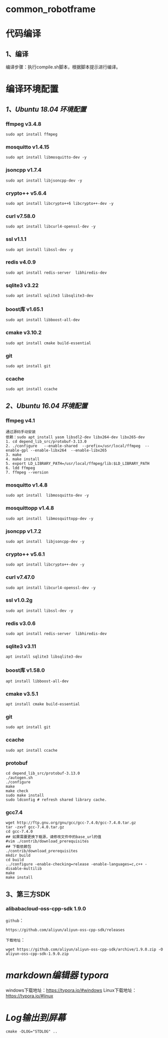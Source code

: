 # common_robotframe


# 代码编译

## 1、编译

编译步骤：执行compile.sh脚本，根据脚本提示进行编译。


# 编译环境配置

## *1、Ubuntu 18.04 环境配置*

### ffmpeg v3.4.8

```
sudo apt install ffmpeg
```

### mosquitto v1.4.15

```
sudo apt install libmosquitto-dev -y
```

### jsoncpp v1.7.4

```
sudo apt install libjsoncpp-dev -y
```

### crypto++ v5.6.4

```
sudo apt install libcrypto++6 libcrypto++-dev -y
```

### curl v7.58.0

```
sudo apt install libcurl4-openssl-dev -y
```

### ssl v1.1.1

```
sudo apt install libssl-dev -y
```

### redis v4.0.9

```
sudo apt install redis-server  libhiredis-dev
```

### sqlite3 v3.22

```
sudo apt install sqlite3 libsqlite3-dev
```

### boost库 v1.65.1

```
sudo apt install libboost-all-dev
```

### cmake v3.10.2

```
sudo apt install cmake build-essential
```

### git

```
sudo apt install git
```

### ccache

```
sudo apt install ccache
```



## *2、Ubuntu 16.04 环境配置*

### ffmpeg v4.1

```
通过源码手动安装
依赖：sudo apt install yasm libsdl2-dev libx264-dev libx265-dev
1. cd depend_lib_src/protobuf-3.13.0
2. ./configure   --enable-shared  --prefix=/usr/local/ffmpeg  --enable-gpl --enable-libx264  --enable-libx265   
3. make
4. make install
5. export LD_LIBRARY_PATH=/usr/local/ffmpeg/lib:$LD_LIBRARY_PATH
6. ldd ffmpeg 
7. ffmpeg --version
```

### mosquitto v1.4.8

```
sudo apt install  libmosquitto-dev -y
```

### mosquittopp v1.4.8

```
sudo apt install  libmosquittopp-dev -y
```

### jsoncpp v1.7.2

```
sudo apt install  libjsoncpp-dev -y
```

### crypto++ v5.6.1

```
sudo apt install libcrypto++-dev -y
```

### curl v7.47.0

```
sudo apt install libcurl4-openssl-dev -y
```

### ssl v1.0.2g

```
sudo apt install libssl-dev -y
```

### redis v3.0.6

```
sudo apt install redis-server  libhiredis-dev
```

### sqlite3 v3.11

```
apt install sqlite3 libsqlite3-dev
```

### boost库 v1.58.0

```
apt install libboost-all-dev
```

### cmake v3.5.1

```
apt install cmake build-essential
```
### git

```
sudo apt install git
```

### ccache

```
sudo apt install ccache
```

### protobuf

```
cd depend_lib_src/protobuf-3.13.0
./autogen.sh
./configure
make
make check
sudo make install
sudo ldconfig # refresh shared library cache.
```

### gcc7.4

```
wget http://ftp.gnu.org/gnu/gcc/gcc-7.4.0/gcc-7.4.0.tar.gz
tar -zxvf gcc-7.4.0.tar.gz
cd gcc-7.4.0
## 如果需要更换下载源，请修改文件中的base_url的值
#vim ./contrib/download_prerequisites
## 下载依赖包
./contrib/download_prerequisites
mkdir build
cd build
../configure -enable-checking=release -enable-languages=c,c++ -disable-multilib
make
make install
```



## 3、第三方SDK

### alibabacloud-oss-cpp-sdk 1.9.0
`github`：

```
https://github.com/aliyun/aliyun-oss-cpp-sdk/releases
```
`下载地址`：

```
wget https://github.com/aliyun/aliyun-oss-cpp-sdk/archive/1.9.0.zip -O aliyun-oss-cpp-sdk-1.9.0.zip
```



# *markdown编辑器 typora*

windows下载地址：https://typora.io/#windows
Linux下载地址：https://typora.io/#linux



# *Log输出到屏幕*

```
cmake -DLOG="STDLOG" ..
```
